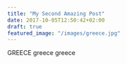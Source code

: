 ```yaml
---
title: "My Second Amazing Post"
date: 2017-10-05T12:50:42+02:00
draft: true
featured_image: "/images/greece.jpg"
---
```


GREECE greece greece

